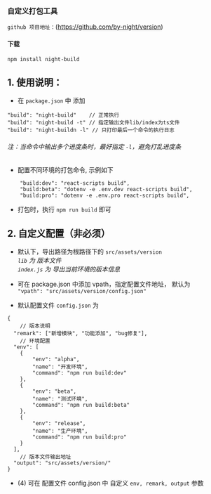 ### 自定义打包工具  
`github 项目地址：`(https://github.com/by-night/version)  
#### 下载  
```
npm install night-build
```
## 1. 使用说明：  
* 在  `package.json` 中 添加  
```
"build": "night-build"    // 正常执行
"build": "night-build -t" // 指定输出文件lib/index为ts文件
"build": "night-buildn -l" // 只打印最后一个命令的执行日志
```
###### 注：当命令中输出多个进度条时，最好指定 `-l`，避免打乱进度条
* 配置不同环境的打包命令, 示例如下
```
    "build:dev": "react-scripts build",
    "build:beta": "dotenv -e .env.dev react-scripts build",
    "build:pro": "dotenv -e .env.pro react-scripts build",
```
* 打包时，执行 `npm run build` 即可

## 2. 自定义配置（非必须）
* 默认下，导出路径为根路径下的 `src/assets/version`  
*`lib` 为 版本文件*   
*`index.js` 为 导出当前环境的版本信息*  

* 可在 package.json 中添加 vpath，指定配置文件地址， 默认为  
`"vpath": "src/assets/version/config.json"`  

* 默认配置文件 `config.json` 为  
```
{  
    // 版本说明  
  "remark": ["新增模块", "功能添加", "bug修复"],
    // 环境配置
  "env": [
    {
        "env": "alpha",
        "name": "开发环境",
        "command": "npm run build:dev"
    },
    {
        "env": "beta",
        "name": "测试环境",
        "command": "npm run build:beta"
    },
    {
        "env": "release",
        "name": "生产环境",
        "command": "npm run build:pro"
    }
  ],
    // 版本文件输出地址  
  "output": "src/assets/version/"
}
``` 

* (4) 可在 配置文件 config.json 中 自定义 
`env, remark, output` 参数

